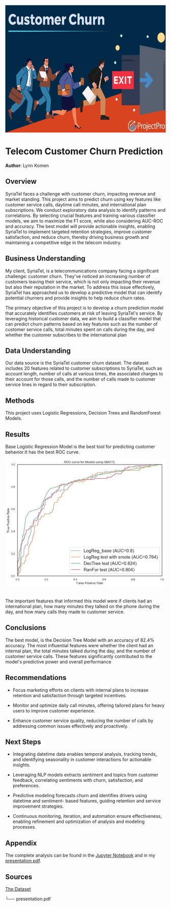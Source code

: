 <div style="text-align: center;" style="border: 2px solid black;">
    <img src="images/Customer-Churn.jpeg" alt="Bubble Chart" width="600" height="400">
</div>

# Telecom Customer Churn Prediction

**Author**: Lynn Komen 

## Overview
SyriaTel faces a challenge with customer churn, impacting revenue and market standing. This project aims to predict churn using key features like customer service calls, daytime call minutes, and international plan subscriptions. We conduct exploratory data analysis to identify patterns and correlations. By selecting crucial features and training various classifier models, we aim to maximize the F1 score, while also considering AUC-ROC and accuracy. The best model will provide actionable insights, enabling SyriaTel to implement targeted retention strategies, improve customer satisfaction, and reduce churn, thereby driving business growth and maintaining a competitive edge in the telecom industry.

## Business Understanding
My client, SyriaTel, is a telecommunications company facing a significant challenge: customer churn. They've noticed an increasing number of customers leaving their service, which is not only impacting their revenue but also their reputation in the market. To address this issue effectively, SyriaTel has approached us to develop a predictive model that can identify potential churners and provide insights to help reduce churn rates.

The primary objective of this project is to develop a churn prediction model that accurately identifies customers at risk of leaving SyriaTel's service. By leveraging historical customer data, we aim to build a classifier model that can predict churn patterns based on key features such as the number of customer service calls, total minutes spent on calls during the day, and whether the customer subscribes to the international plan


## Data Understanding
Our data source is the SyriaTel customer churn dataset. The dataset includes 20 features related to customer subscriptions to SyriaTel, such as account length, number of calls at various times, the associated charges to their account for those calls, and the number of calls made to customer service lines in regard to their subscription.


## Methods
This project uses Logistic Regressions, Decision Trees and RandomForest Models.  
 
## Results

Base Logistic Regression Model is the best tool for predicting customer behavior.It has the best ROC curve.

<div style="text-align: center;" style="border: 2px solid black;">
    <img src="images/Curve.jpeg" alt="Bubble Chart" width="600" height="400">
</div>
<br>
<br>
The important features that informed this model were if clients had an international plan, how many minutes they talked on the phone during the day, and how many calls they made to customer service.  
 
 ## Conclusions
The best model, is the Decision Tree Model with an accuracy of  82.4% accuracy. The most influential features were whether the client had an internal plan, the total minutes talked during the day, and the number of customer service calls. These features significantly contributed to the model's predictive power and overall performance

## Recommendations
- Focus marketing efforts on clients with internal plans to increase retention and satisfaction through 
 targeted incentives.

- Monitor and optimize daily call minutes, offering tailored plans for heavy users to improve customer 
 experience.

- Enhance customer service quality, reducing the number of calls by addressing common issues effectively 
  and proactively.
## Next Steps 
- Integrating datetime data enables temporal analysis, tracking trends, and identifying 
  seasonality in customer interactions for actionable insights.

- Leveraging NLP models extracts sentiment and topics from customer feedback, correlating 
  sentiments with churn, satisfaction, and preferences.

- Predictive modeling forecasts churn and identifies drivers using datetime and sentiment- 
  based features, guiding retention and service improvement strategies.

- Continuous monitoring, iteration, and automation ensure effectiveness, enabling refinement 
  and optimization of analysis and modeling processes.
 

## Appendix
The complete analysis can be found in the <a href="Telecom-Churn.ipynb">Jupyter Notebook</a> and in my <a href="Presentation.pdf">presentation.pdf</a>.

## Sources

<a href="https://www.kaggle.com/becksddf/churn-in-telecoms-dataset">The Dataset </a>

└── presentation.pdf

